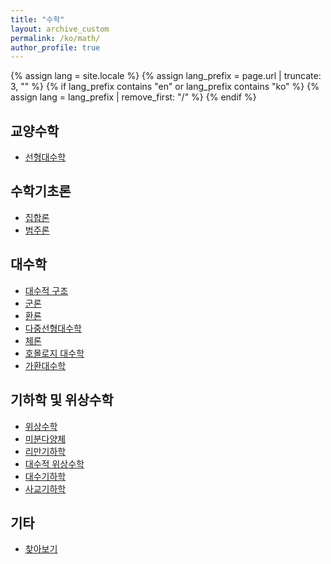 ```yaml
---
title: "수학"
layout: archive_custom
permalink: /ko/math/
author_profile: true
---
```

{% assign lang = site.locale %}
{% assign lang_prefix = page.url | truncate: 3, "" %}
{% if lang_prefix contains "en" or lang_prefix contains "ko" %}
  {% assign lang = lang_prefix | remove_first: "/" %}
{% endif %}

## 교양수학

- [선형대수학](/ko/linear_algebra/)

## 수학기초론

- [집합론](/ko/set_theory/)
- [범주론](/ko/category_theory/)

## 대수학

- [대수적 구조](/ko/algebraic_structures/)
- [군론](/ko/group_theory/)
- [환룐](/ko/ring_theory/)
- [다중선형대수학](/ko/multilinear_algebra/)
- [체론](/ko/field_theory/)
- [호몰로지 대수학](/ko/homological_algebra/)
- [가환대수학](/ko/commutative_algebra/)

## 기하학 및 위상수학

- [위상수학](/ko/topology/)
- [미분다양체](/ko/manifold/)
- [리만기하학](/ko/riemannian_geometry/)
- [대수적 위상수학](/ko/algebraic_topology/)
- [대수기하학](/ko/algebraic_geometry/)
- [사교기하학](/ko/symplectic_geometry/)

## 기타

- [찾아보기](/ko/misc/index)